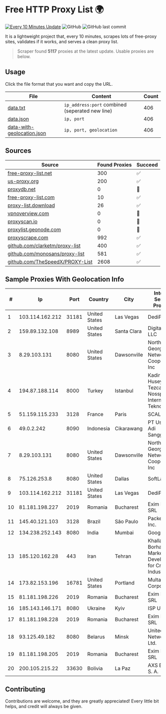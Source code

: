 
# Free HTTP Proxy List 🌍

[![Every 10 Minutes Update](https://github.com/mertguvencli/http-proxy-list/actions/workflows/main.yml/badge.svg?branch=main)](https://github.com/mertguvencli/http-proxy-list/actions/workflows/main.yml)
![GitHub](https://img.shields.io/github/license/mertguvencli/http-proxy-list)
![GitHub last commit](https://img.shields.io/github/last-commit/mertguvencli/http-proxy-list)

It is a lightweight project that, every 10 minutes, scrapes lots of free-proxy sites, validates if it works, and serves a clean proxy list.


> Scraper found **5117** proxies at the latest update. Usable proxies are below.

## Usage

Click the file format that you want and copy the URL.


|File|Content|Count|
|----|-------|-----|
|[data.txt](https://raw.githubusercontent.com/mertguvencli/http-proxy-list/main/proxy-list/data.txt)|`ip_address:port` combined (seperated new line)|406|
|[data.json](https://raw.githubusercontent.com/mertguvencli/http-proxy-list/main/proxy-list/data.json)|`ip, port`|406|
|[data-with-geolocation.json](https://raw.githubusercontent.com/mertguvencli/http-proxy-list/main/proxy-list/data-with-geolocation.json)|`ip, port, geolocation`|406|

## Sources

|Source|Found Proxies|Succeed|
|------|-------------|-------|
|[free-proxy-list.net](https://free-proxy-list.net)|300|✅|
|[us-proxy.org](https://www.us-proxy.org)|200|✅|
|[proxydb.net](http://proxydb.net)|0|🚫|
|[free-proxy-list.com](https://free-proxy-list.com/?page=&port=&type%5B%5D=http&type%5B%5D=https&up_time=0&search=Search)|10|✅|
|[proxy-list.download](https://www.proxy-list.download/HTTP)|26|✅|
|[vpnoverview.com](https://vpnoverview.com/privacy/anonymous-browsing/free-proxy-servers)|0|🚫|
|[proxyscan.io](https://www.proxyscan.io)|0|🚫|
|[proxylist.geonode.com](https://proxylist.geonode.com/api/proxy-list?limit=300&page=1&sort_by=lastChecked&sort_type=desc&protocols=http,https)|0|🚫|
|[proxyscrape.com](https://api.proxyscrape.com/v2/?request=displayproxies&protocol=http&timeout=10000&country=all&ssl=all&anonymity=all)|992|✅|
|[github.com/clarketm/proxy-list](https://raw.githubusercontent.com/clarketm/proxy-list/master/proxy-list-raw.txt)|400|✅|
|[github.com/monosans/proxy-list](https://raw.githubusercontent.com/monosans/proxy-list/main/proxies/http.txt)|581|✅|
|[github.com/TheSpeedX/PROXY-List](https://raw.githubusercontent.com/TheSpeedX/PROXY-List/master/http.txt)|2608|✅|


## Sample Proxies With Geolocation Info

|#|Ip|Port|Country|City|Internet Service Provider|
|-|--|----|-------|----|-------------------------|
|1|103.114.162.212|31181|United States|Las Vegas|DediPath|
|2|159.89.132.108|8989|United States|Santa Clara|DigitalOcean, LLC|
|3|8.29.103.131|8080|United States|Dawsonville|North Georgia Network Cooperative, Inc|
|4|194.87.188.114|8000|Turkey|Istanbul|Kadir Huseyin Tezcan Nosspeed Internet Teknolojileri|
|5|51.159.115.233|3128|France|Paris|SCALEWAY|
|6|49.0.2.242|8090|Indonesia|Cikarawang|PT Usaha Adi Sanggoro|
|7|8.29.103.131|8080|United States|Dawsonville|North Georgia Network Cooperative, Inc|
|8|75.126.253.8|8080|United States|Dallas|SoftLayer|
|9|103.114.162.212|31181|United States|Las Vegas|DediPath|
|10|81.181.198.227|2019|Romania|Bucharest|Exim Host SRL|
|11|145.40.121.103|3128|Brazil|São Paulo|Packet Host, Inc.|
|12|134.238.252.143|8080|India|Mumbai|Google LLC|
|13|185.120.162.28|443|Iran|Tehran|Khallagh Borhan Market Development for Creative Industries Co|
|14|173.82.153.196|16781|United States|Portland|Multacom Corporation|
|15|81.181.198.226|2019|Romania|Bucharest|Exim Host SRL|
|16|185.143.146.171|8080|Ukraine|Kyiv|ISP UTELS|
|17|81.181.198.228|2019|Romania|Bucharest|Exim Host SRL|
|18|93.125.49.182|8080|Belarus|Minsk|United Networks Ltd.|
|19|81.181.198.205|2019|Romania|Bucharest|Exim Host SRL|
|20|200.105.215.22|33630|Bolivia|La Paz|AXS Bolivia S. A.|



## Contributing

Contributions are welcome, and they are greatly appreciated! Every
little bit helps, and credit will always be given.

